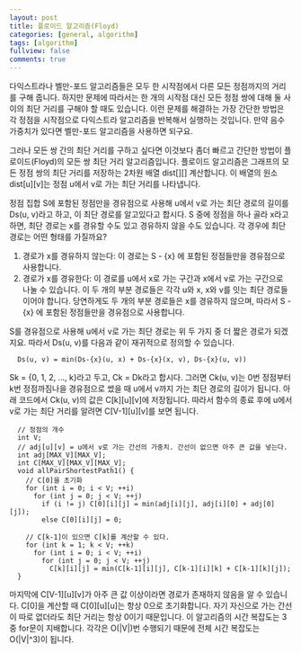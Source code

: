 ```yaml
---
layout: post
title: 플로이드 알고리즘(Floyd)
categories: [general, algorithm]
tags: [algorithm]
fullview: false
comments: true
---
```


다익스트라나 벨만-포드 알고리즘들은 모두 한 시작점에서 다른 모든 정점까지의 거리를 구해 줍니다. 하지만 문제에 따라서는 한 개의 시작점 대신 모든 정점 쌍에 대해 둘 사이의 최단 거리를 구해야 할 때도 있습니다. 이런 문제를 해결하는 가장 간단한 방법은 각 정점을 시작점으로 다익스트라 알고리즘을 반복해서 실행하는 것입니다. 만약 음수 가중치가 있다면 벨만-포드 알고리즘을 사용하면 되구요.

그러나 모든 쌍 간의 최단 거리를 구하고 싶다면 이것보다 좀더 빠르고 간단한 방법이 플로이드(Floyd)의 모든 쌍 최단 거리 알고리즘입니다. 플로이드 알고리즘은 그래프의 모든 정점 쌍의 최단 거리를 저장하는 2차원 배열 dist[][] 계산합니다. 이 배열의 원소 dist[u][v]는 정점 u에서 v로 가는 최단 거리를 나타냅니다.

정점 집합 S에 포함된 정점만을 경유점으로 사용해 u에서 v로 가는 최단 경로의 길이를 Ds(u, v)라고 하고, 이 최단 경로를 알고있다고 합시다. S 중에 정점을 하나 골라 x라고 하면, 최단 경로는 x를 경유할 수도 있고 경유하지 않을 수도 있습니다. 각 경우에 최단 경로는 어떤 형태를 가질까요?

1. 경로가 x를 경유하지 않는다: 이 경로는 S - {x} 에 포함된 정점들만을 경유점으로 사용합니다.
2. 경로가 x를 경유한다: 이 경로를 u에서 x로 가는 구간과 x에서 v로 가는 구간으로 나눌 수 있습니다. 이 두 개의 부분 경로들은 각각 u와 x, x와 v를 잇는 최단 경로들이어야 합니다. 당연하게도 두 개의 부분 경로들은 x를 경유하지 않으며, 따라서 S - {x} 에 포함된 정점들만을 경유점으로 사용합니다.

S를 경유점으로 사용해 u에서 v로 가는 최단 경로는 위 두 가지 중 더 짧은 경로가 되겠지요. 따라서 Ds(u, v)를 다음과 같이 재귀적으로 정의할 수 있습니다.

```
  Ds(u, v) = min(Ds-{x}(u, x) + Ds-{x}(x, v), Ds-{x}(u, v))
```

Sk = {0, 1, 2, ..., k}라고 두고, Ck = Dk라고 합시다. 그러면 Ck(u, v)는 0번 정점부터 k번 정점까짐나을 경유점으로 썼을 때 u에서 v까지 가는 최단 경로의 길이가 됩니다. 아래 코드에서 Ck(u, v)의 값은 C[k][u][v]에 저장됩니다. 따라서 함수의 종료 후에 u에서 v로 가는 최단 거리를 알려면 C[V-1][u][v]를 보면 됩니다.

```
  // 정점의 개수
  int V;
  // adj[u][v] = u에서 v로 가는 간선의 가중치. 간선이 없으면 아주 큰 값을 넣는다.
  int adj[MAX_V][MAX_V];
  int C[MAX_V][MAX_V][MAX_V];
  void allPairShortestPath1() {
    // C[0]을 초기화
    for (int i = 0; i < V; ++i)
      for (int j = 0; j < V; ++j)
        if (i != j) C[0][i][j] = min(adj[i][j], adj[i][0] + adj[0][j]);
        else C[0][i][j] = 0;

    // C[k-1]이 있으면 C[k]를 계산할 수 있다.
    for (int k = 1; k < V; ++k)
      for (int i = 0; i < V; ++i)
        for (int j = 0; j < V; ++j)
          C[k][i][j] = min(C[k-1][i][j], C[k-1][i][k] + C[k-1][k][j]);
  }
```

마지막에 C[V-1][u][v]가 아주 큰 값 이상이라면 경로가 존재하지 않음을 알 수 있습니다. C[0]을 계산할 때 C[0][u][u]는 항상 0으로 초기화합니다. 자기 자신으로 가는 간선이 따로 없더라도 최단 거리는 항상 0이기 때문입니다. 이 알고리즘의 시간 복잡도는 3중 for문이 지배합니다. 각각은 O(\|V\|)번 수행되기 때문에 전체 시간 복잡도는 O(\|V\|^3)이 됩니다.

